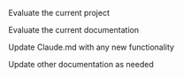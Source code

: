 Evaluate the current project

Evaluate the current documentation

Update Claude.md with any new functionality

Update other documentation as needed 